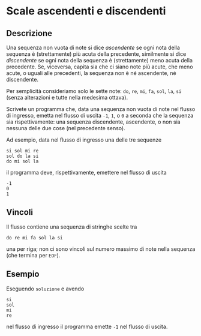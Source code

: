 Scale ascendenti e discendenti
==============================

Descrizione
-----------

Una sequenza non vuota di note si dice *ascendente* se ogni nota della sequenza
è (strettamente) più acuta della precedente, similmente si dice *discendente*
se ogni nota della sequenza è (strettamente) meno acuta della precedente. Se,
viceversa, capita sia che ci siano note più acute, che meno acute, o uguali
alle precedenti, la sequenza non è né ascendente, né discendente.

Per semplicità consideriamo solo le sette note: `do`, `re`, `mi`, `fa`, `sol`,
`la`, `si` (senza alterazioni e tutte nella medesima ottava).

Scrivete un programma che, data una sequenza non vuota di note nel flusso di
ingresso, emetta nel flusso di uscita `-1`, `1`, o `0` a seconda che la sequenza
sia rispettivamente: una sequenza discendente, ascendente, o non sia nessuna
delle due cose (nel precedente senso).

Ad esempio, data nel flusso di ingresso una delle tre sequenze

    si sol mi re
    sol do la si
    do mi sol la

il programma deve, rispettivamente, emettere nel flusso di uscita

    -1
    0
    1


Vincoli
-------

Il flusso contiene una sequenza di stringhe scelte tra

    do re mi fa sol la si

una per riga; non ci sono vincoli sul numero massimo di note nella sequenza
(che termina per `EOF`).


Esempio
-------

Eseguendo `soluzione` e avendo

    si
    sol
    mi
    re

nel flusso di ingresso il programma emette `-1` nel flusso di uscita.
